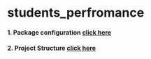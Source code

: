 # students_perfromance

#### 1. Package configuration [click here](https://github.com/)

#### 2. Project Structure [click here](https://github.com/)
